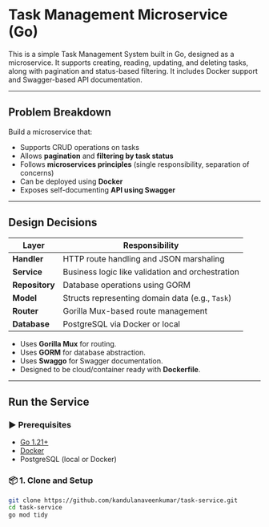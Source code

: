 # Task Management Microservice (Go)

This is a simple Task Management System built in Go, designed as a microservice. It supports creating, reading, updating, and deleting tasks, along with pagination and status-based filtering. It includes Docker support and Swagger-based API documentation.

---

## Problem Breakdown

Build a microservice that:
- Supports CRUD operations on tasks
- Allows **pagination** and **filtering by task status**
- Follows **microservices principles** (single responsibility, separation of concerns)
- Can be deployed using **Docker**
- Exposes self-documenting **API using Swagger**

---

## Design Decisions

| Layer         | Responsibility                                         |
|---------------|--------------------------------------------------------|
| **Handler**   | HTTP route handling and JSON marshaling                |
| **Service**   | Business logic like validation and orchestration       |
| **Repository**| Database operations using GORM                         |
| **Model**     | Structs representing domain data (e.g., `Task`)        |
| **Router**    | Gorilla Mux-based route management                     |
| **Database**  | PostgreSQL via Docker or local                         |

- Uses **Gorilla Mux** for routing.
- Uses **GORM** for database abstraction.
- Uses **Swaggo** for Swagger documentation.
- Designed to be cloud/container ready with **Dockerfile**.

---

## Run the Service

### ▶️ Prerequisites
- [Go 1.21+](https://go.dev/)
- [Docker](https://www.docker.com/)
- PostgreSQL (local or Docker)

### 📦 1. Clone and Setup

```bash
git clone https://github.com/kandulanaveenkumar/task-service.git
cd task-service
go mod tidy
